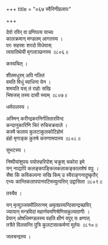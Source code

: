 +++
title = "०६७ स्वैरिणीप्रलापः"

+++


देवो रविर् वा प्रणिपत्य याच्यः  
कालक्रमान् मण्डलम् आगतस्य ।  
परः सहस्राः शरदो विधेयास्  
त्वयातिथेयी मृगलाञ्छनस्य ॥८०६॥  


कस्यचित् ।  


शीतमधुरम् अपि गलितं   
वमति विधुं व्याधिना येन ।  
शमयति यस् तं राहोः सखि   
भिषजस् तस्य दासी स्याम् ॥८०७॥  


धर्मपालस्य ।  


अस्मिन् करीन्द्रकरनिर्गलितारविन्द  
कन्दानुकारिणि चिरं रुचिचक्रवाले ।  
कस्मै फलाय कुलटाकुलकोटिहोमं   
हंहो मृगाङ्क कुरुषे करुणामपास्य ॥८०८॥  


सुभटस्य ।  


निष्पीयांशुपयः पयोरुहरिपोश् चक्रुश् चकोरा इमे  
यन् नाद्यापि कलङ्कपङ्किलकलाकङ्कालशेषं वपुः ।  
सैषा किं कविकल्पना सखि किम् उ स्वैराङ्गनादुष्कृतैर्  
एभ्यः कान्तिकलापपानपटिमव्युत्पत्तिर् उद्वासिता ॥८०९॥  


तस्यैव ।  


यन् मृत्युञ्जयमौलिरत्नम् अमृतप्रस्यन्दिसान्द्रच्छविर्  
ज्यायान् मन्त्रविदां महार्णवमणिश्रेणिसकुल्याग्रणीः ।  
प्रेयान् ओषधिमण्डलस्य वहति क्षीणं वपुर् यः क्षणात्  
तत्रैते विलसन्ति पुत्रि कुलटासत्कर्मणां मूर्तयः ॥८१०॥  


जलचन्द्रस्य ।  

